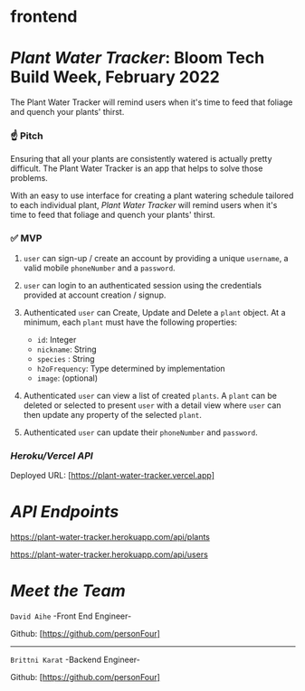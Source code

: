 # frontend
# *Plant Water Tracker*: Bloom Tech Build Week, February 2022

The Plant Water Tracker will remind users when it's time to feed that foliage and quench your plants' thirst.

### ☝️ **Pitch**

Ensuring that all your plants are consistently watered is actually pretty difficult. The Plant Water Tracker is an app that helps to solve those problems. 

With an easy to use interface for creating a plant watering schedule tailored to each individual plant, *Plant Water Tracker* will remind users when it's time to feed that foliage and quench your plants' thirst.

### ✅  **MVP**

1. `user` can sign-up / create an account by providing a unique `username`, a valid mobile `phoneNumber` and a `password`. 

2. `user` can login to an authenticated session using the credentials provided at account creation / signup.

3. Authenticated `user` can Create, Update and Delete a `plant` object. At a minimum, each `plant` must have the following properties: 
    - `id`: Integer
    - `nickname`: String
    - `species` : String
    - `h2oFrequency`: Type determined by implementation
    - `image`: (optional)

4. Authenticated `user` can view a list of created `plants`.  A `plant` can be deleted or selected to present `user` with a detail view where `user` can then update any property of the selected `plant`. 

5. Authenticated `user` can update their `phoneNumber` and `password`.


### *Heroku/Vercel API*

Deployed URL: [https://plant-water-tracker.vercel.app]


# *API Endpoints*

https://plant-water-tracker.herokuapp.com/api/plants

https://plant-water-tracker.herokuapp.com/api/users


# *Meet the Team*

`David Aihe`
-Front End Engineer-

Github: [https://github.com/personFour]

---------------------------------------------------------------------------------------------------------------------

`Brittni Karat`
-Backend Engineer-

Github: [https://github.com/personFour]
